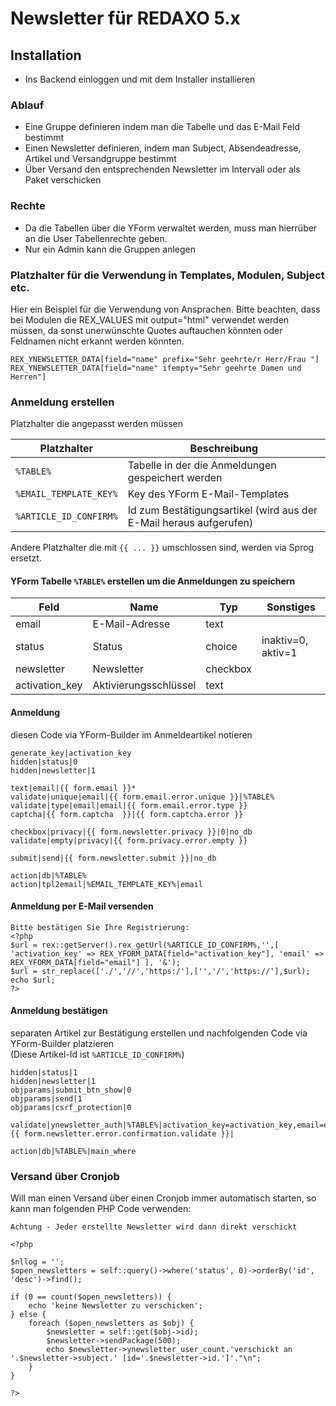 # Newsletter für REDAXO 5.x

## Installation

* Ins Backend einloggen und mit dem Installer installieren

### Ablauf

* Eine Gruppe definieren indem man die Tabelle und das E-Mail Feld bestimmt
* Einen Newsletter definieren, indem man Subject, Absendeadresse, Artikel und Versandgruppe bestimmt
* Über Versand den entsprechenden Newsletter im Intervall oder als Paket verschicken


### Rechte

* Da die Tabellen über die YForm verwaltet werden, muss man hierrüber an die User Tabellenrechte geben.
* Nur ein Admin kann die Gruppen anlegen

### Platzhalter für die Verwendung in Templates, Modulen, Subject etc.

Hier ein Beispiel für die Verwendung von Ansprachen. Bitte beachten, dass bei Modulen die REX_VALUES mit output="html" verwendet werden müssen, da sonst unerwünschte Quotes auftauchen könnten oder Feldnamen nicht erkannt werden könnten.
```
REX_YNEWSLETTER_DATA[field="name" prefix="Sehr geehrte/r Herr/Frau "]
REX_YNEWSLETTER_DATA[field="name" ifempty="Sehr geehrte Damen und Herren"]
```

### Anmeldung erstellen

Platzhalter die angepasst werden müssen

| Platzhalter | Beschreibung |
| --- | --- |
| `%TABLE%` | Tabelle in der die Anmeldungen gespeichert werden |
| `%EMAIL_TEMPLATE_KEY%` | Key des YForm E-Mail-Templates |
| `%ARTICLE_ID_CONFIRM%` | Id zum Bestätigungsartikel (wird aus der E-Mail heraus aufgerufen) |

Andere Platzhalter die mit `{{ ... }}` umschlossen sind, werden via Sprog ersetzt.

#### YForm Tabelle `%TABLE%` erstellen um die Anmeldungen zu speichern

| Feld | Name | Typ | Sonstiges
| --- | --- | --- | --- |
| email | E-Mail-Adresse | text | |
| status | Status | choice | inaktiv=0, aktiv=1 |
| newsletter | Newsletter | checkbox | |
| activation_key | Aktivierungsschlüssel | text | |

#### Anmeldung

diesen Code via YForm-Builder im Anmeldeartikel notieren

```
generate_key|activation_key
hidden|status|0
hidden|newsletter|1

text|email|{{ form.email }}*
validate|unique|email|{{ form.email.error.unique }}|%TABLE%
validate|type|email|email|{{ form.email.error.type }}
captcha|{{ form.captcha  }}|{{ form.captcha.error }}

checkbox|privacy|{{ form.newsletter.privacy }}|0|no_db
validate|empty|privacy|{{ form.privacy.error.empty }}

submit|send|{{ form.newsletter.submit }}|no_db

action|db|%TABLE%
action|tpl2email|%EMAIL_TEMPLATE_KEY%|email
```

#### Anmeldung per E-Mail versenden

```
Bitte bestätigen Sie Ihre Registrierung:
<?php
$url = rex::getServer().rex_getUrl(%ARTICLE_ID_CONFIRM%,'',[ 'activation_key' => REX_YFORM_DATA[field="activation_key"], 'email' => REX_YFORM_DATA[field="email"] ], '&');
$url = str_replace(['./','//','https:/'],['','/','https://'],$url);
echo $url;
?>
```

#### Anmeldung bestätigen

separaten Artikel zur Bestätigung erstellen und nachfolgenden Code via YForm-Builder platzieren <br />
(Diese Artikel-Id ist `%ARTICLE_ID_CONFIRM%`)

```
hidden|status|1
hidden|newsletter|1
objparams|submit_btn_show|0
objparams|send|1
objparams|csrf_protection|0

validate|ynewsletter_auth|%TABLE%|activation_key=activation_key,email=email|status=0|{{ form.newsletter.error.confirmation.validate }}|

action|db|%TABLE%|main_where
```

### Versand über Cronjob

Will man einen Versand über einen Cronjob immer automatisch starten, so kann man folgenden PHP Code verwenden:

`Achtung - Jeder erstellte Newsletter wird dann direkt verschickt`

```
<?php

$nllog = '';
$open_newsletters = self::query()->where('status', 0)->orderBy('id', 'desc')->find();

if (0 == count($open_newsletters)) {
    echo 'keine Newsletter zu verschicken';
} else {
    foreach ($open_newsletters as $obj) {
        $newsletter = self::get($obj->id);
        $newsletter->sendPackage(500);
        echo $newsletter->ynewsletter_user_count.'verschickt an '.$newsletter->subject.' [id='.$newsletter->id.']'."\n";
    }
}

?>
```
